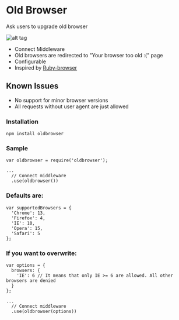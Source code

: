 # Old Browser

Ask users to upgrade old browser

![alt tag](https://raw.github.com/vmakhaev/browser/master/img/screenshot.png)

- Connect Middleware
- Old browsers are redirected to "Your browser too old :(" page
- Configurable
- Inspired by [Ruby-browser](https://github.com/fnando/browser)

## Known Issues
- No support for minor browser versions
- All requests without user agent are just allowed

### Installation
```
npm install oldbrowser
```

### Sample
```
var oldbrowser = require('oldbrowser');

...
  // Connect middleware
  .use(oldbrowser())
```
### Defaults are:
```
var supportedBrowsers = {
  'Chrome': 13,
  'Firefox': 4,
  'IE': 10,
  'Opera': 15,
  'Safari': 5
};
```

### If you want to overwrite:
```
var options = {
  browsers: {
    'IE': 6 // It means that only IE >= 6 are allowed. All other browsers are denied
  }
};

...
  // Connect middleware
  .use(oldbrowser(options))
```